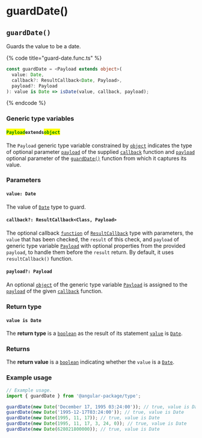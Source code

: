 # guardDate()

## `guardDate()`

Guards the value to be a date.

{% code title="guard-date.func.ts" %}
```typescript
const guardDate = <Payload extends object>(
  value: Date,
  callback?: ResultCallback<Date, Payload>,
  payload?: Payload
): value is Date => isDate(value, callback, payload);
```
{% endcode %}

### Generic type variables

#### <mark style="color:green;">**`Payload`**</mark>**`extends`**<mark style="color:green;">**`object`**</mark>

The `Payload` generic type variable constrained by [`object`](https://www.typescriptlang.org/docs/handbook/basic-types.html#object) indicates the type of optional parameter [`payload`](../types/resultcallback.md#payload-payload) of the supplied [`callback`](page-8.md#callback-resultcallback-less-than-type-payload-greater-than) function and [`payload`](page-8.md#payload-payload) optional parameter of the [`guardDate()`](page-8.md#guarddate) function from which it captures its value.

### Parameters

#### `value: Date`

The value of [`Date`](https://developer.mozilla.org/en-US/docs/Web/JavaScript/Reference/Global\_Objects/Date) type to guard.

#### `callback?: ResultCallback<Class, Payload>`

The optional callback [`function`](https://developer.mozilla.org/en-US/docs/Web/JavaScript/Guide/Functions) of [`ResultCallback`](../types/resultcallback.md) type with parameters, the `value` that has been checked, the `result` of this check, and `payload` of generic type variable [`Payload`](page-8.md#payloadextendsobject) with optional properties from the provided `payload`, to handle them before the `result` return. By default, it uses `resultCallback()` function.

#### `payload?: Payload`

An optional [`object`](https://developer.mozilla.org/en-US/docs/Web/JavaScript/Reference/Global\_Objects/Object) of the generic type variable [`Payload`](page-8.md#payloadextendsobject-object) is assigned to the [`payload`](../types/resultcallback.md#payload-payload) of the given [`callback`](page-8.md#callback-resultcallback-less-than-bigint-payload-greater-than) function.

### Return type

#### `value is Date`

The **return type** is a [`boolean`](https://www.typescriptlang.org/docs/handbook/basic-types.html#boolean) as the result of its statement [`value`](page-8.md#value-is-date) is [`Date`](https://developer.mozilla.org/en-US/docs/Web/JavaScript/Reference/Global\_Objects/Date).

### Returns

The **return value** is a [`boolean`](https://developer.mozilla.org/en-US/docs/Web/JavaScript/Reference/Global\_Objects/Boolean) indicating whether the `value` is a [`Date`](https://developer.mozilla.org/en-US/docs/Web/JavaScript/Reference/Global\_Objects/Date).

### Example usage

```typescript
// Example usage.
import { guardDate } from '@angular-package/type';

guardDate(new Date('December 17, 1995 03:24:00')); // true, value is Date
guardDate(new Date('1995-12-17T03:24:00')); // true, value is Date
guardDate(new Date(1995, 11, 17)); // true, value is Date
guardDate(new Date(1995, 11, 17, 3, 24, 0)); // true, value is Date
guardDate(new Date(628021800000)); // true, value is Date
```

